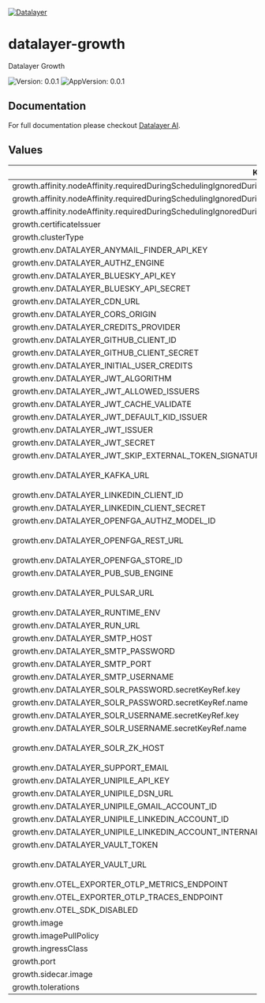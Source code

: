 [![Datalayer](https://assets.datalayer.tech/datalayer-25.svg)](https://datalayer.io)

# datalayer-growth

Datalayer Growth

![Version: 0.0.1](https://img.shields.io/badge/Version-0.0.1-informational?style=flat-square) ![AppVersion: 0.0.1](https://img.shields.io/badge/AppVersion-0.0.1-informational?style=flat-square)

## Documentation

For full documentation please checkout [Datalayer AI](https://datalayer.ai).

## Values

| Key | Type | Default | Description |
|-----|------|---------|-------------|
| growth.affinity.nodeAffinity.requiredDuringSchedulingIgnoredDuringExecution.nodeSelectorTerms[0].matchExpressions[0].key | string | `"role.datalayer.io/api"` |  |
| growth.affinity.nodeAffinity.requiredDuringSchedulingIgnoredDuringExecution.nodeSelectorTerms[0].matchExpressions[0].operator | string | `"In"` |  |
| growth.affinity.nodeAffinity.requiredDuringSchedulingIgnoredDuringExecution.nodeSelectorTerms[0].matchExpressions[0].values[0] | string | `"true"` |  |
| growth.certificateIssuer | string | `"letsencrypt"` |  |
| growth.clusterType | string | `"any"` |  |
| growth.env.DATALAYER_ANYMAIL_FINDER_API_KEY | string | `""` |  |
| growth.env.DATALAYER_AUTHZ_ENGINE | string | `"openfga"` |  |
| growth.env.DATALAYER_BLUESKY_API_KEY | string | `""` |  |
| growth.env.DATALAYER_BLUESKY_API_SECRET | string | `""` |  |
| growth.env.DATALAYER_CDN_URL | string | `""` |  |
| growth.env.DATALAYER_CORS_ORIGIN | string | `"*"` |  |
| growth.env.DATALAYER_CREDITS_PROVIDER | string | `""` |  |
| growth.env.DATALAYER_GITHUB_CLIENT_ID | string | `""` |  |
| growth.env.DATALAYER_GITHUB_CLIENT_SECRET | string | `""` |  |
| growth.env.DATALAYER_INITIAL_USER_CREDITS | string | `"500"` |  |
| growth.env.DATALAYER_JWT_ALGORITHM | string | `""` |  |
| growth.env.DATALAYER_JWT_ALLOWED_ISSUERS | string | `""` |  |
| growth.env.DATALAYER_JWT_CACHE_VALIDATE | string | `"true"` |  |
| growth.env.DATALAYER_JWT_DEFAULT_KID_ISSUER | string | `""` |  |
| growth.env.DATALAYER_JWT_ISSUER | string | `"https://id.datalayer.run"` |  |
| growth.env.DATALAYER_JWT_SECRET | string | `""` |  |
| growth.env.DATALAYER_JWT_SKIP_EXTERNAL_TOKEN_SIGNATURE_VERIFICATION | string | `"false"` |  |
| growth.env.DATALAYER_KAFKA_URL | string | `"datalayer-kafka-kafka-bootstrap.datalayer-kafka.svc.cluster.local:9092"` |  |
| growth.env.DATALAYER_LINKEDIN_CLIENT_ID | string | `""` |  |
| growth.env.DATALAYER_LINKEDIN_CLIENT_SECRET | string | `""` |  |
| growth.env.DATALAYER_OPENFGA_AUTHZ_MODEL_ID | string | `""` |  |
| growth.env.DATALAYER_OPENFGA_REST_URL | string | `"http://datalayer-openfga.datalayer-openfga.svc.cluster.local:8080"` |  |
| growth.env.DATALAYER_OPENFGA_STORE_ID | string | `""` |  |
| growth.env.DATALAYER_PUB_SUB_ENGINE | string | `"pulsar"` |  |
| growth.env.DATALAYER_PULSAR_URL | string | `"pulsar://datalayer-pulsar-broker.datalayer-pulsar.svc.cluster.local:6650"` |  |
| growth.env.DATALAYER_RUNTIME_ENV | string | `"prod"` |  |
| growth.env.DATALAYER_RUN_URL | string | `""` |  |
| growth.env.DATALAYER_SMTP_HOST | string | `""` |  |
| growth.env.DATALAYER_SMTP_PASSWORD | string | `""` |  |
| growth.env.DATALAYER_SMTP_PORT | string | `"0"` |  |
| growth.env.DATALAYER_SMTP_USERNAME | string | `""` |  |
| growth.env.DATALAYER_SOLR_PASSWORD.secretKeyRef.key | string | `"password"` |  |
| growth.env.DATALAYER_SOLR_PASSWORD.secretKeyRef.name | string | `"solr-basic-auth"` |  |
| growth.env.DATALAYER_SOLR_USERNAME.secretKeyRef.key | string | `"username"` |  |
| growth.env.DATALAYER_SOLR_USERNAME.secretKeyRef.name | string | `"solr-basic-auth"` |  |
| growth.env.DATALAYER_SOLR_ZK_HOST | string | `"solr-datalayer-solrcloud-zookeeper-headless.datalayer-solr.svc.cluster.local"` |  |
| growth.env.DATALAYER_SUPPORT_EMAIL | string | `""` |  |
| growth.env.DATALAYER_UNIPILE_API_KEY | string | `""` |  |
| growth.env.DATALAYER_UNIPILE_DSN_URL | string | `""` |  |
| growth.env.DATALAYER_UNIPILE_GMAIL_ACCOUNT_ID | string | `""` |  |
| growth.env.DATALAYER_UNIPILE_LINKEDIN_ACCOUNT_ID | string | `""` |  |
| growth.env.DATALAYER_UNIPILE_LINKEDIN_ACCOUNT_INTERNAL_ID | string | `""` |  |
| growth.env.DATALAYER_VAULT_TOKEN | string | `""` |  |
| growth.env.DATALAYER_VAULT_URL | string | `"http://datalayer-vault-internal.datalayer-vault.svc.cluster.local:8200"` |  |
| growth.env.OTEL_EXPORTER_OTLP_METRICS_ENDPOINT | string | `""` |  |
| growth.env.OTEL_EXPORTER_OTLP_TRACES_ENDPOINT | string | `""` |  |
| growth.env.OTEL_SDK_DISABLED | string | `"false"` |  |
| growth.image | string | `"datalayer/growth:0.0.2"` |  |
| growth.imagePullPolicy | string | `"Always"` |  |
| growth.ingressClass | string | `"datalayer-traefik"` |  |
| growth.port | int | `6660` |  |
| growth.sidecar.image | string | `"datalayer/whoami:0.0.6"` |  |
| growth.tolerations | object | `{}` |  |

